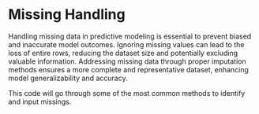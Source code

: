 # Missing Handling
Handling missing data in predictive modeling is essential to prevent biased and inaccurate model outcomes. Ignoring missing values can lead to the loss of entire rows, reducing the dataset size and potentially excluding valuable information. Addressing missing data through proper imputation methods ensures a more complete and representative dataset, enhancing model generalizability and accuracy. 

This code will go through some of the most common methods to identify and input missings.
